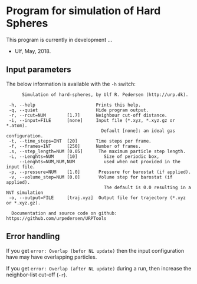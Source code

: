 Program for simulation of Hard Spheres
======================================

This program is currently in development ...

  - Ulf, May, 2018.

## Input parameters
The below information is available with the `-h` switch:

```
      Simulation of hard-spheres, by Ulf R. Pedersen (http://urp.dk).

 -h, --help                       Prints this help.
 -q, --quiet                      Hide program output.
 -r, --rcut=NUM        [1.7]      Neighbour cut-off distance.
 -i, --input=FILE      [none]     Input file (*.xyz, *.xyz.gz or *.atom).
                                    Default [none]: an ideal gas configuration.
 -t, --time_steps=INT  [20]       Time steps per frame.
 -f, --frames=INT      [250]      Number of frames.
 .s, --step_length=NUM [0.05]      The maximum particle step length.
 -L, --Lenghts=NUM     [10]          Size of periodic box,
     --Lenghts=NUM,NUM,NUM           used when not provided in the input file.
 -p, --pressure=NUM    [1.0]       Pressure for barostat (if applied).
 -v, --volume_step=NUM [0.0]       Volume step for barostat (if applied).
                                     The default is 0.0 resulting in a NVT simulation
 -o, --output=FILE     [traj.xyz]  Output file for trajectory (*.xyz or *.xyz.gz).

  Documentation and source code on github: https://github.com/urpedersen/URPTools 
```

## Error handling

If you get `error: Overlap (befor NL update)` then the input configuration have may have overlapping particles.

If you get `error: Overlap (after NL update)` during a run, then increase the neighbor-list cut-off (`-r`).

